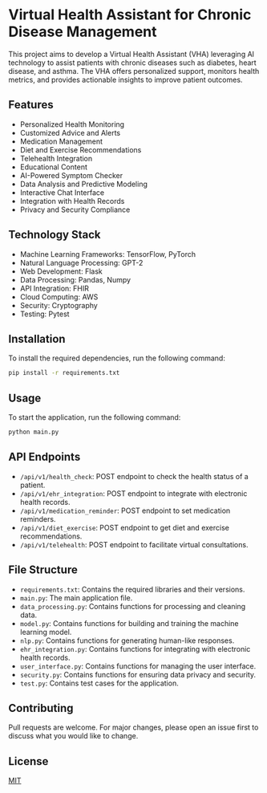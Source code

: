 # Virtual Health Assistant for Chronic Disease Management

This project aims to develop a Virtual Health Assistant (VHA) leveraging AI technology to assist patients with chronic diseases such as diabetes, heart disease, and asthma. The VHA offers personalized support, monitors health metrics, and provides actionable insights to improve patient outcomes.

## Features

- Personalized Health Monitoring
- Customized Advice and Alerts
- Medication Management
- Diet and Exercise Recommendations
- Telehealth Integration
- Educational Content
- AI-Powered Symptom Checker
- Data Analysis and Predictive Modeling
- Interactive Chat Interface
- Integration with Health Records
- Privacy and Security Compliance

## Technology Stack

- Machine Learning Frameworks: TensorFlow, PyTorch
- Natural Language Processing: GPT-2
- Web Development: Flask
- Data Processing: Pandas, Numpy
- API Integration: FHIR
- Cloud Computing: AWS
- Security: Cryptography
- Testing: Pytest

## Installation

To install the required dependencies, run the following command:

```bash
pip install -r requirements.txt
```

## Usage

To start the application, run the following command:

```bash
python main.py
```

## API Endpoints

- `/api/v1/health_check`: POST endpoint to check the health status of a patient.
- `/api/v1/ehr_integration`: POST endpoint to integrate with electronic health records.
- `/api/v1/medication_reminder`: POST endpoint to set medication reminders.
- `/api/v1/diet_exercise`: POST endpoint to get diet and exercise recommendations.
- `/api/v1/telehealth`: POST endpoint to facilitate virtual consultations.

## File Structure

- `requirements.txt`: Contains the required libraries and their versions.
- `main.py`: The main application file.
- `data_processing.py`: Contains functions for processing and cleaning data.
- `model.py`: Contains functions for building and training the machine learning model.
- `nlp.py`: Contains functions for generating human-like responses.
- `ehr_integration.py`: Contains functions for integrating with electronic health records.
- `user_interface.py`: Contains functions for managing the user interface.
- `security.py`: Contains functions for ensuring data privacy and security.
- `test.py`: Contains test cases for the application.

## Contributing

Pull requests are welcome. For major changes, please open an issue first to discuss what you would like to change.

## License

[MIT](https://choosealicense.com/licenses/mit/)
